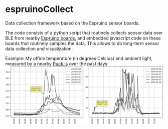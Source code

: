 # espruinoCollect
Data collection framework based on the Espruino sensor boards. 

The code consists of a python script that routinely collects sensor data over BLE from nearby [Espruino boards](https://www.espruino.com/), and embedded javascript code on these boards that routinely samples the data. This allows to do long-term sensor data collection and visualization.

Example: My office temperature (in degrees Celcius) and ambient light, measured by a nearby [Puck.js](https://www.puck-js.com/) over the past days:
![example plot](https://github.com/kristofvl/espruinoCollect/blob/main/plot.png?raw=true)
